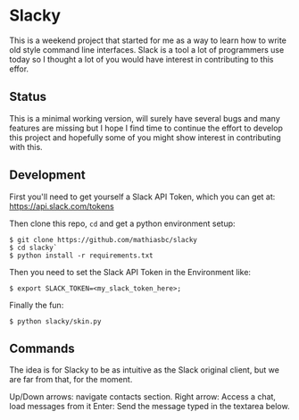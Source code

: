 Slacky
======

This is a weekend project that started for me as a way to learn
how to write old style command line interfaces. Slack is a tool
a lot of programmers use today so I thought a lot of you would 
have interest in contributing to this effor.

Status
------

This is a minimal working version, will surely have several bugs
and many features are missing but I hope I find time to continue
the effort to develop this project and hopefully some of you might
show interest in contributing with this.

Development
-----------

First you'll need to get yourself a Slack API Token, which you
can get at: https://api.slack.com/tokens

Then clone this repo, `cd` and get a python environment setup:

    $ git clone https://github.com/mathiasbc/slacky
    $ cd slacky`
    $ python install -r requirements.txt

Then you need to set the Slack API Token in the Environment like:

    $ export SLACK_TOKEN=<my_slack_token_here>;

Finally the fun:

    $ python slacky/skin.py


Commands
--------

The idea is for Slacky to be as intuitive as the Slack original
client, but we are far from that, for the moment.

Up/Down arrows: navigate contacts section.
Right arrow: Access a chat, load messages from it
Enter: Send the message typed in the textarea below.


